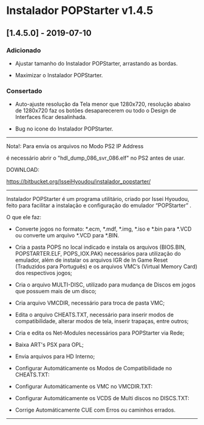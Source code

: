 # Instalador POPStarter v1.4.5

## [1.4.5.0] - 2019-07-10

### Adicionado

- Ajustar tamanho do Instalador POPStarter, arrastando as bordas.

- Maximizar o Instalador POPStarter.

### Consertado

- Auto-ajuste resolução da Tela menor que 1280x720, resolução abaixo de 1280x720 faz os botões desaparecerem ou todo o Design de Interfaces ficar desalinhada.

- Bug no icone do Instalador POPStarter.

----------------------------------------------------------

Nota!: Para envia os arquivos no Modo PS2 IP Address

é necessário abrir o "hdl_dump_086_svr_086.elf" no PS2 antes de usar.

DOWNLOAD:

https://bitbucket.org/IsseiHyoudou/instalador_popstarter/

----------------------------------------------------------

Instalador POPStarter é um programa utilitário, criado por Issei Hyoudou, feito para facilitar a instalação e configuração do emulador “POPStarter” .

O que ele faz:

- Converte jogos no formato: *.ecm, *.mdf, *.img, *.iso e *.bin para *.VCD ou converte um arquivo *.VCD para *.BIN.

- Cria a pasta POPS no local indicado e instala os arquivos (BIOS.BIN, POPSTARTER.ELF, POPS_IOX.PAK) necessários para utilização do emulador, além de instalar os arquivos IGR de In Game Reset (Traduzidos para Português) e os arquivos VMC’s (Virtual Memory Card) dos respectivos jogos;

- Cria o arquivo MULTI-DISC, utilizado para mudança de Discos em jogos que possuem mais de um disco;

- Cria arquivo VMCDIR, necessário para troca de pasta VMC;

- Edita o arquivo CHEATS.TXT, necessário para inserir modos de compatibilidade, alterar modos de tela, inserir trapaças, entre outros;

- Cria e edita os Net-Modules necessários para POPStarter via Rede;

- Baixa ART's PSX para OPL;

- Envia arquivos para HD Interno;

- Configurar Automáticamente os Modos de Compatibilidade no CHEATS.TXT:

- Configurar Automáticamente os VMC no VMCDIR.TXT:

- Configurar Automáticamente os VCDS de Multi discos no DISCS.TXT:

-  Corrige Automáticamente CUE com Erros ou caminhos errados.

----------------------------------------------------------
